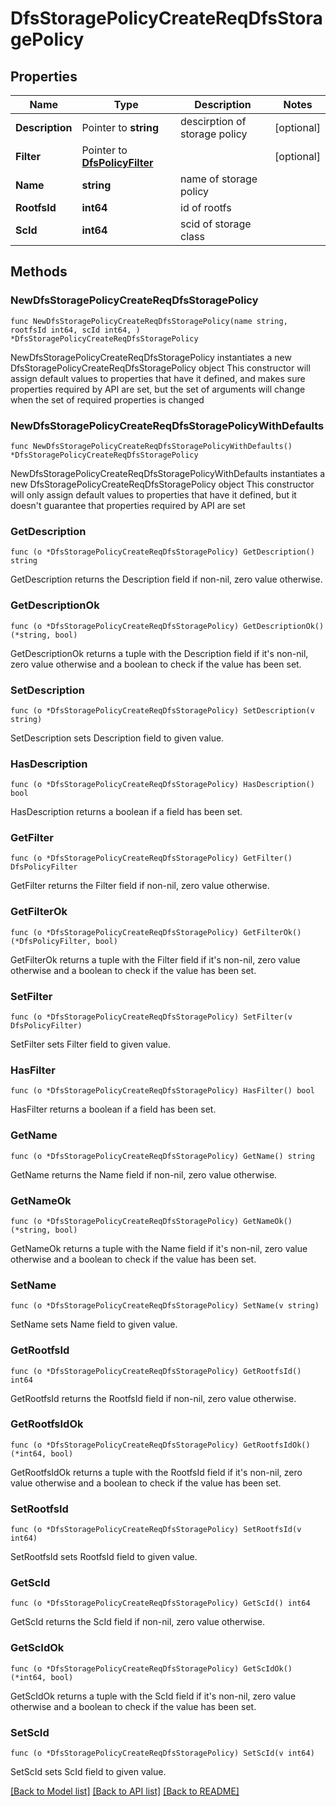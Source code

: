 # DfsStoragePolicyCreateReqDfsStoragePolicy

## Properties

Name | Type | Description | Notes
------------ | ------------- | ------------- | -------------
**Description** | Pointer to **string** | descirption of storage policy | [optional] 
**Filter** | Pointer to [**DfsPolicyFilter**](DfsPolicyFilter.md) |  | [optional] 
**Name** | **string** | name of storage policy | 
**RootfsId** | **int64** | id of rootfs | 
**ScId** | **int64** | scid of storage class | 

## Methods

### NewDfsStoragePolicyCreateReqDfsStoragePolicy

`func NewDfsStoragePolicyCreateReqDfsStoragePolicy(name string, rootfsId int64, scId int64, ) *DfsStoragePolicyCreateReqDfsStoragePolicy`

NewDfsStoragePolicyCreateReqDfsStoragePolicy instantiates a new DfsStoragePolicyCreateReqDfsStoragePolicy object
This constructor will assign default values to properties that have it defined,
and makes sure properties required by API are set, but the set of arguments
will change when the set of required properties is changed

### NewDfsStoragePolicyCreateReqDfsStoragePolicyWithDefaults

`func NewDfsStoragePolicyCreateReqDfsStoragePolicyWithDefaults() *DfsStoragePolicyCreateReqDfsStoragePolicy`

NewDfsStoragePolicyCreateReqDfsStoragePolicyWithDefaults instantiates a new DfsStoragePolicyCreateReqDfsStoragePolicy object
This constructor will only assign default values to properties that have it defined,
but it doesn't guarantee that properties required by API are set

### GetDescription

`func (o *DfsStoragePolicyCreateReqDfsStoragePolicy) GetDescription() string`

GetDescription returns the Description field if non-nil, zero value otherwise.

### GetDescriptionOk

`func (o *DfsStoragePolicyCreateReqDfsStoragePolicy) GetDescriptionOk() (*string, bool)`

GetDescriptionOk returns a tuple with the Description field if it's non-nil, zero value otherwise
and a boolean to check if the value has been set.

### SetDescription

`func (o *DfsStoragePolicyCreateReqDfsStoragePolicy) SetDescription(v string)`

SetDescription sets Description field to given value.

### HasDescription

`func (o *DfsStoragePolicyCreateReqDfsStoragePolicy) HasDescription() bool`

HasDescription returns a boolean if a field has been set.

### GetFilter

`func (o *DfsStoragePolicyCreateReqDfsStoragePolicy) GetFilter() DfsPolicyFilter`

GetFilter returns the Filter field if non-nil, zero value otherwise.

### GetFilterOk

`func (o *DfsStoragePolicyCreateReqDfsStoragePolicy) GetFilterOk() (*DfsPolicyFilter, bool)`

GetFilterOk returns a tuple with the Filter field if it's non-nil, zero value otherwise
and a boolean to check if the value has been set.

### SetFilter

`func (o *DfsStoragePolicyCreateReqDfsStoragePolicy) SetFilter(v DfsPolicyFilter)`

SetFilter sets Filter field to given value.

### HasFilter

`func (o *DfsStoragePolicyCreateReqDfsStoragePolicy) HasFilter() bool`

HasFilter returns a boolean if a field has been set.

### GetName

`func (o *DfsStoragePolicyCreateReqDfsStoragePolicy) GetName() string`

GetName returns the Name field if non-nil, zero value otherwise.

### GetNameOk

`func (o *DfsStoragePolicyCreateReqDfsStoragePolicy) GetNameOk() (*string, bool)`

GetNameOk returns a tuple with the Name field if it's non-nil, zero value otherwise
and a boolean to check if the value has been set.

### SetName

`func (o *DfsStoragePolicyCreateReqDfsStoragePolicy) SetName(v string)`

SetName sets Name field to given value.


### GetRootfsId

`func (o *DfsStoragePolicyCreateReqDfsStoragePolicy) GetRootfsId() int64`

GetRootfsId returns the RootfsId field if non-nil, zero value otherwise.

### GetRootfsIdOk

`func (o *DfsStoragePolicyCreateReqDfsStoragePolicy) GetRootfsIdOk() (*int64, bool)`

GetRootfsIdOk returns a tuple with the RootfsId field if it's non-nil, zero value otherwise
and a boolean to check if the value has been set.

### SetRootfsId

`func (o *DfsStoragePolicyCreateReqDfsStoragePolicy) SetRootfsId(v int64)`

SetRootfsId sets RootfsId field to given value.


### GetScId

`func (o *DfsStoragePolicyCreateReqDfsStoragePolicy) GetScId() int64`

GetScId returns the ScId field if non-nil, zero value otherwise.

### GetScIdOk

`func (o *DfsStoragePolicyCreateReqDfsStoragePolicy) GetScIdOk() (*int64, bool)`

GetScIdOk returns a tuple with the ScId field if it's non-nil, zero value otherwise
and a boolean to check if the value has been set.

### SetScId

`func (o *DfsStoragePolicyCreateReqDfsStoragePolicy) SetScId(v int64)`

SetScId sets ScId field to given value.



[[Back to Model list]](../README.md#documentation-for-models) [[Back to API list]](../README.md#documentation-for-api-endpoints) [[Back to README]](../README.md)


